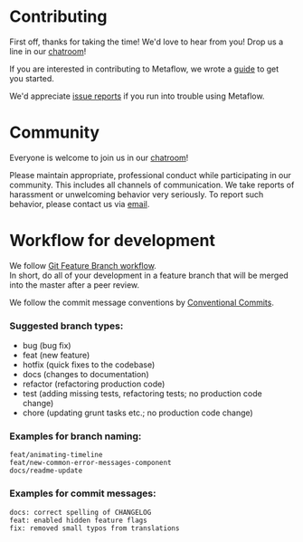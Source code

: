 # Contributing

First off, thanks for taking the time! We'd love to hear from you! Drop us a line in our [chatroom](http://chat.metaflow.org)!

If you are interested in contributing to Metaflow, we wrote a [guide](https://docs.metaflow.org/introduction/contributing-to-metaflow#contributing-code-and-issues)
to get you started.

We'd appreciate [issue reports](https://github.com/Netflix/metaflow/issues) if you run into trouble using Metaflow.

# Community

Everyone is welcome to join us in our [chatroom](http://chat.metaflow.org)!

Please maintain appropriate, professional conduct while participating in our community. This includes all channels of
communication. We take reports of harassment or unwelcoming behavior very seriously. To report such behavior, please
contact us via [email](mailto:help@metaflow.org).

# Workflow for development

We follow [Git Feature Branch workflow](https://www.atlassian.com/git/tutorials/comparing-workflows/feature-branch-workflow).
<br/>In short, do all of your development in a feature branch that will be merged into the master after a peer review.

We follow the commit message conventions by [Conventional Commits](https://www.conventionalcommits.org/en/v1.0.0/).

### Suggested branch types:

- bug (bug fix)
- feat (new feature)
- hotfix (quick fixes to the codebase)
- docs (changes to documentation)
- refactor (refactoring production code)
- test (adding missing tests, refactoring tests; no production code change)
- chore (updating grunt tasks etc.; no production code change)

### Examples for branch naming:

`feat/animating-timeline`
<br/>`feat/new-common-error-messages-component`
<br/>`docs/readme-update`

### Examples for commit messages:

`docs: correct spelling of CHANGELOG`
<br/>`feat: enabled hidden feature flags`
<br/>`fix: removed small typos from translations`
